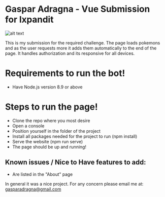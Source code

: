# Gaspar Adragna - Vue Submission for Ixpandit

![alt text](https://beta.ixpandit.com/wp-content/uploads/2018/11/logo-cambiar.png)


This is my submission for the required challenge.
The page loads pokemons and as the user requests more it adds them automatically to the end of the page. It handles authorization and its responsive for all devices.

# Requirements to run the bot!

  - Have Node.js version 8.9 or above 

# Steps to run the page!
- Clone the repo where you most desire
- Open a console
- Position yourself in the folder of the project
- Install all packages needed for the project to run (npm install)
- Serve the website (npm run serve)
- The page should be up and running!

## Known issues / Nice to Have features to add:
- Are listed in the "About" page

In general it was a nice project. For any concern please email me at: gasparadragna@gmail.com
